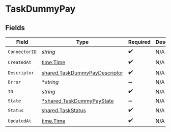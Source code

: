# TaskDummyPay


## Fields

| Field                                                                                 | Type                                                                                  | Required                                                                              | Description                                                                           |
| ------------------------------------------------------------------------------------- | ------------------------------------------------------------------------------------- | ------------------------------------------------------------------------------------- | ------------------------------------------------------------------------------------- |
| `ConnectorID`                                                                         | *string*                                                                              | :heavy_check_mark:                                                                    | N/A                                                                                   |
| `CreatedAt`                                                                           | [time.Time](https://pkg.go.dev/time#Time)                                             | :heavy_check_mark:                                                                    | N/A                                                                                   |
| `Descriptor`                                                                          | [shared.TaskDummyPayDescriptor](../../../pkg/models/shared/taskdummypaydescriptor.md) | :heavy_check_mark:                                                                    | N/A                                                                                   |
| `Error`                                                                               | **string*                                                                             | :heavy_minus_sign:                                                                    | N/A                                                                                   |
| `ID`                                                                                  | *string*                                                                              | :heavy_check_mark:                                                                    | N/A                                                                                   |
| `State`                                                                               | [*shared.TaskDummyPayState](../../../pkg/models/shared/taskdummypaystate.md)          | :heavy_minus_sign:                                                                    | N/A                                                                                   |
| `Status`                                                                              | [shared.TaskStatus](../../../pkg/models/shared/taskstatus.md)                         | :heavy_check_mark:                                                                    | N/A                                                                                   |
| `UpdatedAt`                                                                           | [time.Time](https://pkg.go.dev/time#Time)                                             | :heavy_check_mark:                                                                    | N/A                                                                                   |